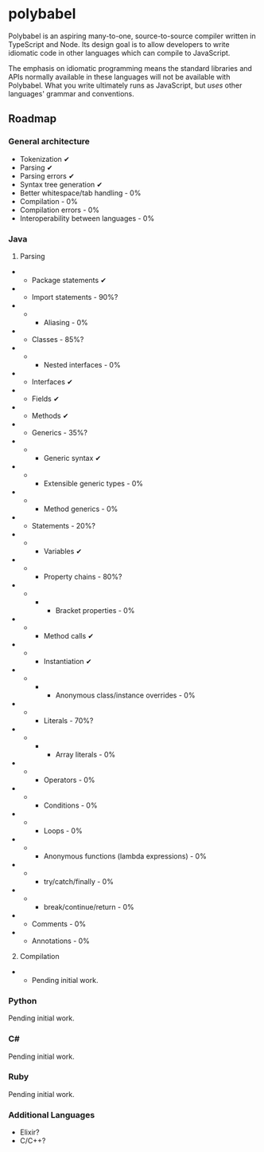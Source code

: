 # polybabel

Polybabel is an aspiring many-to-one, source-to-source compiler written in TypeScript and Node. Its design goal is to allow developers to write idiomatic code in other languages which can compile to JavaScript.

The emphasis on idiomatic programming means the standard libraries and APIs normally available in these languages will not be available with Polybabel. What you write ultimately runs as JavaScript, but *uses* other languages' grammar and conventions.

## Roadmap

### General architecture

* Tokenization ✔
* Parsing ✔
* Parsing errors ✔
* Syntax tree generation ✔
* Better whitespace/tab handling - 0%
* Compilation - 0%
* Compilation errors - 0%
* Interoperability between languages - 0%

### Java
1. Parsing
* * Package statements ✔
* * Import statements - 90%?
* * - Aliasing - 0%
* * Classes - 85%?
* * - Nested interfaces - 0%
* * Interfaces ✔
* * Fields ✔
* * Methods ✔
* * Generics - 35%?
* * - Generic syntax ✔
* * - Extensible generic types - 0%
* * - Method generics - 0%
* * Statements - 20%?
* * - Variables ✔
* * - Property chains - 80%?
* * - - Bracket properties - 0%
* * - Method calls ✔
* * - Instantiation ✔
* * - - Anonymous class/instance overrides - 0%
* * - Literals - 70%?
* * - - Array literals - 0%
* * - Operators - 0%
* * - Conditions - 0%
* * - Loops - 0%
* * - Anonymous functions (lambda expressions) - 0%
* * - try/catch/finally - 0%
* * - break/continue/return - 0%
* * Comments - 0%
* * Annotations - 0%
2. Compilation
* * Pending initial work.

### Python
Pending initial work.

### C#
Pending initial work.

### Ruby
Pending initial work.

### Additional Languages
* Elixir?
* C/C++?